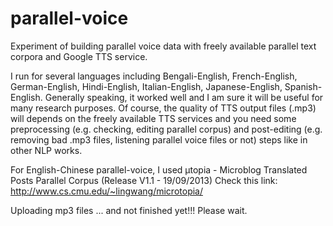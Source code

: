 # parallel-voice

Experiment of building parallel voice data with freely available parallel text corpora and Google TTS service.

I run for several languages including Bengali-English, French-English, German-English, Hindi-English, Italian-English, Japanese-English, Spanish-English. Generally speaking, it worked well and I am sure it will be useful for many research purposes. Of course, the quality of TTS output files (.mp3) will depends on the freely available TTS services and you need some preprocessing (e.g. checking, editing parallel corpus) and post-editing (e.g. removing bad .mp3 files, listening parallel voice files or not) steps like in other NLP works.

For English-Chinese parallel-voice,
I used μtopia - Microblog Translated Posts Parallel Corpus (Release V1.1 - 19/09/2013)
Check this link: http://www.cs.cmu.edu/~lingwang/microtopia/

Uploading mp3 files ... and not finished yet!!! Please wait.
